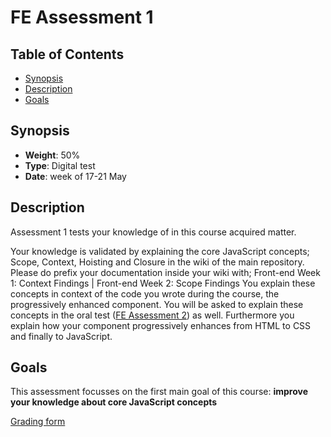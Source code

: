 # FE Assessment 1

## Table of Contents

* [Synopsis](#synopsis)
* [Description](#description)
* [Goals](#goals)

## Synopsis

* **Weight**: 50%
* **Type**: Digital test
* **Date**: week of 17-21 May
## Description

Assessment 1 tests your knowledge of in this course acquired matter.

Your knowledge is validated by explaining the core JavaScript concepts; Scope, Context, Hoisting and Closure in the wiki of the main repository. 
Please do prefix your documentation inside your wiki with; Front-end Week 1: Context Findings | Front-end Week 2: Scope Findings
You explain these concepts in context of the code you wrote during the course, the progressively enhanced component. You will be asked to explain these concepts in the oral test ([FE Assessment 2](https://github.com/cmda-bt/fe-course-19-20/blob/master/assessment-2.md)) as well. Furthermore you explain how your component progressively enhances from HTML to CSS and finally to JavaScript.

## Goals

This assessment focusses on the first main goal of this course: **improve your knowledge about core JavaScript concepts**

[Grading form](https://github.com/cmda-bt/fe-course-19-20/blob/master/forms/1920%20-%20FED2%20-%20Assessment%201%20-%20Wiki.pdf)
